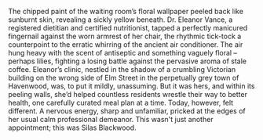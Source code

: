 The chipped paint of the waiting room’s floral wallpaper peeled back like sunburnt skin, revealing a sickly yellow beneath.  Dr. Eleanor Vance, a registered dietitian and certified nutritionist, tapped a perfectly manicured fingernail against the worn armrest of her chair, the rhythmic tick-tock a counterpoint to the erratic whirring of the ancient air conditioner.  The air hung heavy with the scent of antiseptic and something vaguely floral – perhaps lilies, fighting a losing battle against the pervasive aroma of stale coffee.  Eleanor’s clinic, nestled in the shadow of a crumbling Victorian building on the wrong side of Elm Street in the perpetually grey town of Havenwood, was, to put it mildly, unassuming.  But it was hers, and within its peeling walls, she’d helped countless residents wrestle their way to better health, one carefully curated meal plan at a time. Today, however, felt different.  A nervous energy, sharp and unfamiliar, pricked at the edges of her usual calm professional demeanor.  This wasn't just another appointment; this was Silas Blackwood.
